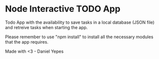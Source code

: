 # Node Interactive TODO App

Todo App with the availability to save tasks in a local database (JSON file) and retreive tasks when starting the app.

Please remember to use "npm install" to install all the necessary modules that the app requires.

Made with <3 - Daniel Yepes
